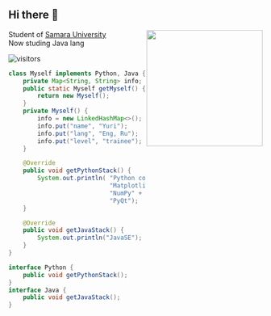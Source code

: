 <h2> Hi there 🌱 </h2>
<img align='right' src="https://media0.giphy.com/media/v1.Y2lkPTc5MGI3NjExZXF3bmZydWYwdTNydGJlcmVrejVpOXRsZm4xaWhteTczbzMwOHdjbSZlcD12MV9pbnRlcm5hbF9naWZfYnlfaWQmY3Q9Zw/vzO0Vc8b2VBLi/giphy.gif" width="230">

<p>Student of <a href="https://ssau.ru/">Samara University</a>
</br>Now studing Java lang
</p>
    
![visitors](https://visitor-badge.laobi.icu/badge?page_id=c0de1sl1fe.c0de1sl1fe)
``` java
class Myself implements Python, Java {
    private Map<String, String> info;
    public static Myself getMyself() {
        return new Myself();
    }
    private Myself() {
        info = new LinkedHashMap<>();
        info.put("name", "Yuri");
        info.put("lang", "Eng, Ru");
        info.put("level", "trainee");
    }

    @Override
    public void getPythonStack() {
        System.out.println( "Python core" +
                            "Matplotlib" +
                            "NumPy" +
                            "PyQt");
    }

    @Override
    public void getJavaStack() {
        System.out.println("JavaSE");
    }
}

interface Python {
    public void getPythonStack();
}
interface Java {
    public void getJavaStack();
}

```
